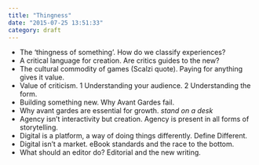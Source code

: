 ```yaml
---
title: "Thingness"
date: "2015-07-25 13:51:33"
category: draft
---
```


-   The ‘thingness of something’. How do we classify experiences?
-   A critical language for creation. Are critics guides to the new?
-   The cultural commodity of games (Scalzi quote). Paying for anything
    gives it value.
-   Value of criticism. 1 Understanding your audience. 2 Understanding
    the form.
-   Building something new. Why Avant Gardes fail.
-   Why avant gardes are essential for growth. *stand on a desk*
-   Agency isn’t interactivity but creation. Agency is present in all
    forms of storytelling.
-   Digital is a platform, a way of doing things differently.
    Define Different.
-   Digital isn’t a market. eBook standards and the race to the bottom.
-   What should an editor do? Editorial and the new writing.
